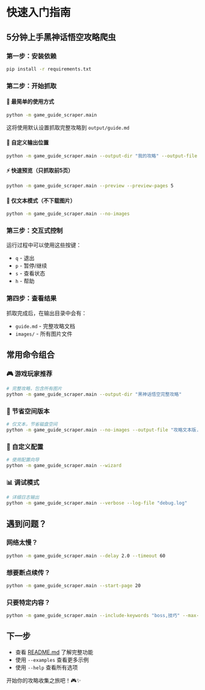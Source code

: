 # 快速入门指南

## 5分钟上手黑神话悟空攻略爬虫

### 第一步：安装依赖
```bash
pip install -r requirements.txt
```

### 第二步：开始抓取

#### 🚀 最简单的使用方式
```bash
python -m game_guide_scraper.main
```
这将使用默认设置抓取完整攻略到 `output/guide.md`

#### 🎯 自定义输出位置
```bash
python -m game_guide_scraper.main --output-dir "我的攻略" --output-file "悟空攻略.md"
```

#### ⚡ 快速预览（只抓取前5页）
```bash
python -m game_guide_scraper.main --preview --preview-pages 5
```

#### 📱 仅文本模式（不下载图片）
```bash
python -m game_guide_scraper.main --no-images
```

### 第三步：交互式控制

运行过程中可以使用这些按键：
- `q` - 退出
- `p` - 暂停/继续  
- `s` - 查看状态
- `h` - 帮助

### 第四步：查看结果

抓取完成后，在输出目录中会有：
- `guide.md` - 完整攻略文档
- `images/` - 所有图片文件

## 常用命令组合

### 🎮 游戏玩家推荐
```bash
# 完整攻略，包含所有图片
python -m game_guide_scraper.main --output-dir "黑神话悟空完整攻略"
```

### 💾 节省空间版本
```bash
# 仅文本，节省磁盘空间
python -m game_guide_scraper.main --no-images --output-file "攻略文本版.md"
```

### 🔧 自定义配置
```bash
# 使用配置向导
python -m game_guide_scraper.main --wizard
```

### 📊 调试模式
```bash
# 详细日志输出
python -m game_guide_scraper.main --verbose --log-file "debug.log"
```

## 遇到问题？

### 网络太慢？
```bash
python -m game_guide_scraper.main --delay 2.0 --timeout 60
```

### 想要断点续传？
```bash
python -m game_guide_scraper.main --start-page 20
```

### 只要特定内容？
```bash
python -m game_guide_scraper.main --include-keywords "boss,技巧" --max-pages 10
```

## 下一步

- 查看 [README.md](README.md) 了解完整功能
- 使用 `--examples` 查看更多示例
- 使用 `--help` 查看所有选项

开始你的攻略收集之旅吧！🎮✨